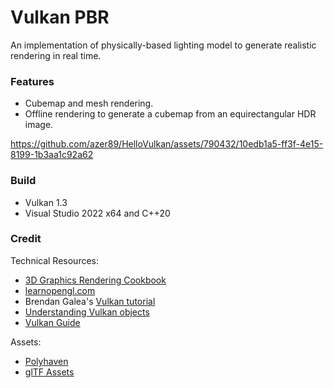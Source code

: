 # Vulkan PBR

An implementation of physically-based lighting model to generate realistic rendering in real time.

### Features
* Cubemap and mesh rendering.
* Offline rendering to generate a cubemap from an equirectangular HDR image.


https://github.com/azer89/HelloVulkan/assets/790432/10edb1a5-ff3f-4e15-8199-1b3aa1c92a62



### Build
* Vulkan 1.3
* Visual Studio 2022 x64 and C++20

### Credit
Technical Resources:
* [3D Graphics Rendering Cookbook](https://github.com/PacktPublishing/3D-Graphics-Rendering-Cookbook)
* [learnopengl.com](https://learnopengl.com/)
* Brendan Galea's [Vulkan tutorial](https://www.youtube.com/watch?v=Y9U9IE0gVHA&list=PL8327DO66nu9qYVKLDmdLW_84-yE4auCR)
* [Understanding Vulkan objects](https://gpuopen.com/learn/understanding-vulkan-objects/)
* [Vulkan Guide](https://vkguide.dev/)

Assets:
* [Polyhaven](https://polyhaven.com/)
* [glTF Assets](https://github.com/KhronosGroup/glTF-Sample-Assets)
